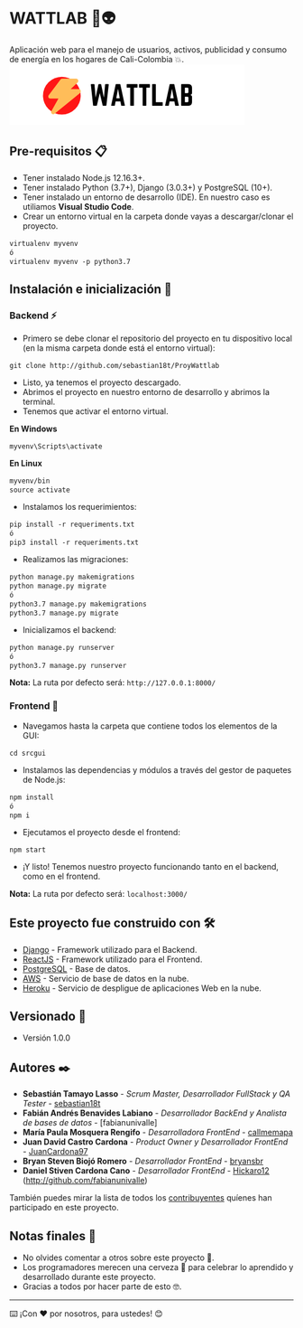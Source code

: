 # WATTLAB 🚀👽
Aplicación web para el manejo de usuarios, activos, publicidad y consumo de energía en los hogares de Cali-Colombia 💥.
![](srcgui/public/imagenes/logo.png)

## Pre-requisitos 📋

* Tener instalado Node.js 12.16.3+.
* Tener instalado Python (3.7+), Django (3.0.3+) y PostgreSQL (10+).
* Tener instalado un entorno de desarrollo (IDE). En nuestro caso es utiliamos **Visual Studio Code**.
* Crear un entorno virtual en la carpeta donde vayas a descargar/clonar el proyecto.
```
virtualenv myvenv
ó
virtualenv myvenv -p python3.7
```

## Instalación e inicialización 🔧
### Backend ⚡

* Primero se debe clonar el repositorio del proyecto en tu dispositivo local (en la misma carpeta donde está el entorno virtual):
```
git clone http://github.com/sebastian18t/ProyWattlab
```
* Listo, ya tenemos el proyecto descargado.
* Abrimos el proyecto en nuestro entorno de desarrollo y abrimos la terminal.
* Tenemos que activar el entorno virtual.

**En Windows**
```
myvenv\Scripts\activate
```
**En Linux**
```
myvenv/bin
source activate
```
* Instalamos los requerimientos:
```
pip install -r requeriments.txt
ó
pip3 install -r requeriments.txt
```
* Realizamos las migraciones:
```
python manage.py makemigrations
python manage.py migrate
ó
python3.7 manage.py makemigrations
python3.7 manage.py migrate
```
* Inicializamos el backend:
```
python manage.py runserver
ó
python3.7 manage.py runserver
```
**Nota:** La ruta por defecto será: ```http://127.0.0.1:8000/```

### Frontend 🎨
* Navegamos hasta la carpeta que contiene todos los elementos de la GUI:
```
cd srcgui
```
* Instalamos las dependencias y módulos a través del gestor de paquetes de Node.js:
```
npm install
ó
npm i
```
* Ejecutamos el proyecto desde el frontend:
```
npm start
```
* ¡Y listo! Tenemos nuestro proyecto funcionando tanto en el backend, como en el frontend.

**Nota:** La ruta por defecto será: ```localhost:3000/```

## Este proyecto fue construido con 🛠️

* [Django](https://www.djangoproject.com/) - Framework utilizado para el Backend.
* [ReactJS](https://es.reactjs.org/) - Framework utilizado para el Frontend.
* [PostgreSQL](https://www.postgresql.org/) - Base de datos.
* [AWS](https://aws.amazon.com/es/) - Servicio de base de datos en la nube.
* [Heroku](https://www.heroku.com/) - Servicio de despligue de aplicaciones Web en la nube.

## Versionado 📌

* Versión 1.0.0

## Autores ✒️

* **Sebastián Tamayo Lasso** - *Scrum Master, Desarrollador FullStack y QA Tester* - [sebastian18t](https://github.com/sebastian18t)
* **Fabián Andrés Benavides Labiano** - *Desarrollador BackEnd y Analista de bases de datos* - [fabianunivalle]
* **María Paula Mosquera Rengifo** - *Desarrolladora FrontEnd* - [callmemapa](https://github.com/callmemapa)
* **Juan David Castro Cardona** - *Product Owner y Desarrollador FrontEnd* - [JuanCardona97](https://github.com/JuanCardona97)
* **Bryan Steven Biojó Romero** - *Desarrollador FrontEnd* - [bryansbr](http://github.com/bryansbr)
* **Daniel Stiven Cardona Cano** - *Desarrollador FrontEnd* - [Hickaro12](http://github.com/Hickaro12)
(http://github.com/fabianunivalle)

También puedes mirar la lista de todos los [contribuyentes](https://github.com/sebastian18t/ProyWattlab/graphs/contributors) quíenes han participado en este proyecto. 

## Notas finales 🎁

* No olvides comentar a otros sobre este proyecto 📢.
* Los programadores merecen una cerveza 🍺 para celebrar lo aprendido y desarrollado durante este proyecto. 
* Gracias a todos por hacer parte de esto 🤓.


---
⌨️ ¡Con ❤️ por nosotros, para ustedes! 😊
